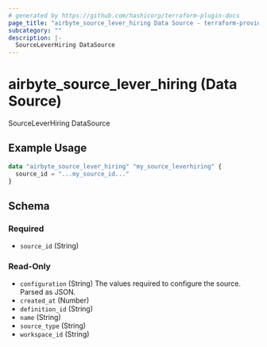 ```yaml
---
# generated by https://github.com/hashicorp/terraform-plugin-docs
page_title: "airbyte_source_lever_hiring Data Source - terraform-provider-airbyte"
subcategory: ""
description: |-
  SourceLeverHiring DataSource
---
```


# airbyte_source_lever_hiring (Data Source)

SourceLeverHiring DataSource

## Example Usage

```terraform
data "airbyte_source_lever_hiring" "my_source_leverhiring" {
  source_id = "...my_source_id..."
}
```

<!-- schema generated by tfplugindocs -->
## Schema

### Required

- `source_id` (String)

### Read-Only

- `configuration` (String) The values required to configure the source. Parsed as JSON.
- `created_at` (Number)
- `definition_id` (String)
- `name` (String)
- `source_type` (String)
- `workspace_id` (String)
